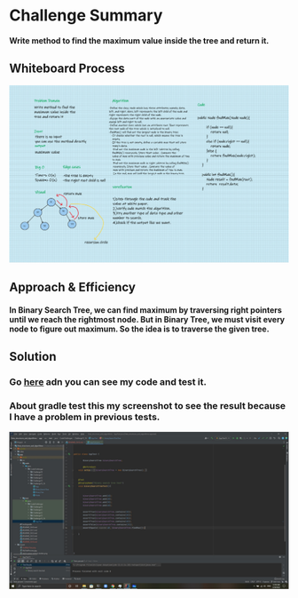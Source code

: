 # Challenge Summary
#### Write method to find the maximum value inside the tree and return it.


## Whiteboard Process
![findMaxTree](../../Assert/findMaxTree.png)


## Approach & Efficiency
#### In Binary Search Tree, we can find maximum by traversing right pointers until we reach the rightmost node. But in Binary Tree, we must visit every node to figure out maximum. So the idea is to traverse the given tree.


## Solution
### Go [here](../src/main/java/CodeChallenges/Challenge15_16_17) adn you can see my code and test it.
### About gradle test this my screenshot to see the result because I have a problem in previous tests.
![findMaxSS.jpg](../../Assert/findMaxSS.jpg)

